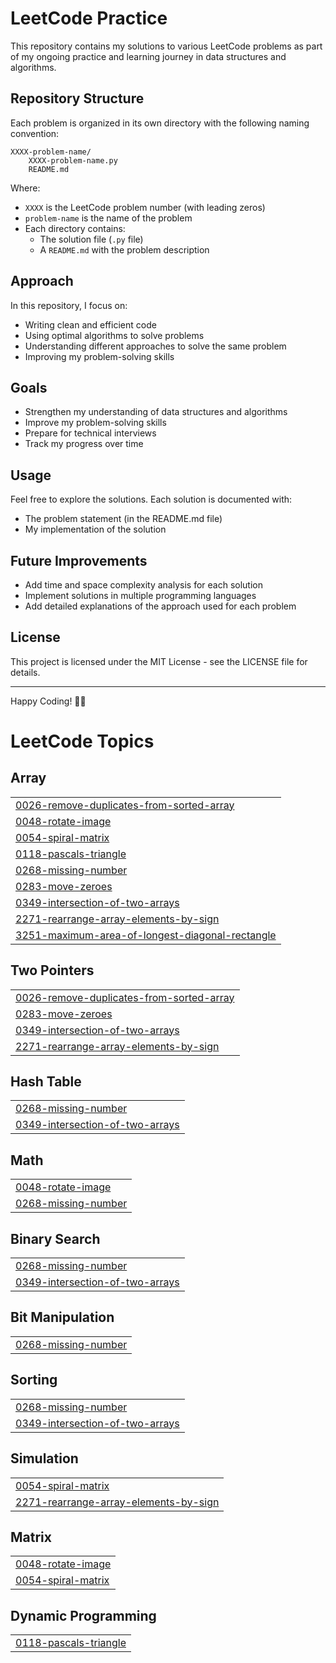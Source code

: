 # LeetCode Practice

This repository contains my solutions to various LeetCode problems as part of my ongoing practice and learning journey in data structures and algorithms.

## Repository Structure

Each problem is organized in its own directory with the following naming convention:

```
XXXX-problem-name/
    XXXX-problem-name.py
    README.md
```

Where:

- `XXXX` is the LeetCode problem number (with leading zeros)
- `problem-name` is the name of the problem
- Each directory contains:
  - The solution file (`.py` file)
  - A `README.md` with the problem description

## Approach

In this repository, I focus on:

- Writing clean and efficient code
- Using optimal algorithms to solve problems
- Understanding different approaches to solve the same problem
- Improving my problem-solving skills

## Goals

- Strengthen my understanding of data structures and algorithms
- Improve my problem-solving skills
- Prepare for technical interviews
- Track my progress over time

## Usage

Feel free to explore the solutions. Each solution is documented with:

- The problem statement (in the README.md file)
- My implementation of the solution

## Future Improvements

- Add time and space complexity analysis for each solution
- Implement solutions in multiple programming languages
- Add detailed explanations of the approach used for each problem

## License

This project is licensed under the MIT License - see the LICENSE file for details.

---

Happy Coding! 👨‍💻

<!---LeetCode Topics Start-->
# LeetCode Topics
## Array
|  |
| ------- |
| [0026-remove-duplicates-from-sorted-array](https://github.com/Shams261/LeetCode-Practice/tree/master/0026-remove-duplicates-from-sorted-array) |
| [0048-rotate-image](https://github.com/Shams261/LeetCode-Practice/tree/master/0048-rotate-image) |
| [0054-spiral-matrix](https://github.com/Shams261/LeetCode-Practice/tree/master/0054-spiral-matrix) |
| [0118-pascals-triangle](https://github.com/Shams261/LeetCode-Practice/tree/master/0118-pascals-triangle) |
| [0268-missing-number](https://github.com/Shams261/LeetCode-Practice/tree/master/0268-missing-number) |
| [0283-move-zeroes](https://github.com/Shams261/LeetCode-Practice/tree/master/0283-move-zeroes) |
| [0349-intersection-of-two-arrays](https://github.com/Shams261/LeetCode-Practice/tree/master/0349-intersection-of-two-arrays) |
| [2271-rearrange-array-elements-by-sign](https://github.com/Shams261/LeetCode-Practice/tree/master/2271-rearrange-array-elements-by-sign) |
| [3251-maximum-area-of-longest-diagonal-rectangle](https://github.com/Shams261/LeetCode-Practice/tree/master/3251-maximum-area-of-longest-diagonal-rectangle) |
## Two Pointers
|  |
| ------- |
| [0026-remove-duplicates-from-sorted-array](https://github.com/Shams261/LeetCode-Practice/tree/master/0026-remove-duplicates-from-sorted-array) |
| [0283-move-zeroes](https://github.com/Shams261/LeetCode-Practice/tree/master/0283-move-zeroes) |
| [0349-intersection-of-two-arrays](https://github.com/Shams261/LeetCode-Practice/tree/master/0349-intersection-of-two-arrays) |
| [2271-rearrange-array-elements-by-sign](https://github.com/Shams261/LeetCode-Practice/tree/master/2271-rearrange-array-elements-by-sign) |
## Hash Table
|  |
| ------- |
| [0268-missing-number](https://github.com/Shams261/LeetCode-Practice/tree/master/0268-missing-number) |
| [0349-intersection-of-two-arrays](https://github.com/Shams261/LeetCode-Practice/tree/master/0349-intersection-of-two-arrays) |
## Math
|  |
| ------- |
| [0048-rotate-image](https://github.com/Shams261/LeetCode-Practice/tree/master/0048-rotate-image) |
| [0268-missing-number](https://github.com/Shams261/LeetCode-Practice/tree/master/0268-missing-number) |
## Binary Search
|  |
| ------- |
| [0268-missing-number](https://github.com/Shams261/LeetCode-Practice/tree/master/0268-missing-number) |
| [0349-intersection-of-two-arrays](https://github.com/Shams261/LeetCode-Practice/tree/master/0349-intersection-of-two-arrays) |
## Bit Manipulation
|  |
| ------- |
| [0268-missing-number](https://github.com/Shams261/LeetCode-Practice/tree/master/0268-missing-number) |
## Sorting
|  |
| ------- |
| [0268-missing-number](https://github.com/Shams261/LeetCode-Practice/tree/master/0268-missing-number) |
| [0349-intersection-of-two-arrays](https://github.com/Shams261/LeetCode-Practice/tree/master/0349-intersection-of-two-arrays) |
## Simulation
|  |
| ------- |
| [0054-spiral-matrix](https://github.com/Shams261/LeetCode-Practice/tree/master/0054-spiral-matrix) |
| [2271-rearrange-array-elements-by-sign](https://github.com/Shams261/LeetCode-Practice/tree/master/2271-rearrange-array-elements-by-sign) |
## Matrix
|  |
| ------- |
| [0048-rotate-image](https://github.com/Shams261/LeetCode-Practice/tree/master/0048-rotate-image) |
| [0054-spiral-matrix](https://github.com/Shams261/LeetCode-Practice/tree/master/0054-spiral-matrix) |
## Dynamic Programming
|  |
| ------- |
| [0118-pascals-triangle](https://github.com/Shams261/LeetCode-Practice/tree/master/0118-pascals-triangle) |
<!---LeetCode Topics End-->
